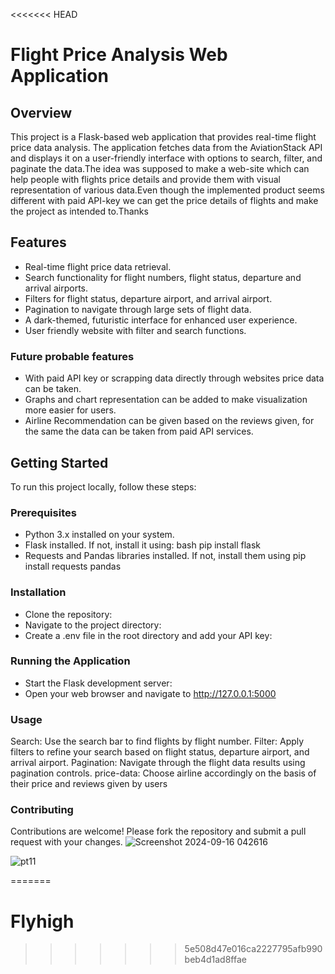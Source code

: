 <<<<<<< HEAD
# Flight Price Analysis Web Application

## Overview

This project is a Flask-based web application that provides real-time flight price data analysis. The application fetches data from the AviationStack API and displays it on a user-friendly interface with options to search, filter, and paginate the data.The idea was supposed to make a web-site which can help people with flights price details and provide them with visual representation of various data.Even though the implemented product seems different with paid API-key we can get the price details of flights and make the project as intended to.Thanks

## Features

- Real-time flight price data retrieval.
- Search functionality for flight numbers, flight status, departure and arrival airports.
- Filters for flight status, departure airport, and arrival airport.
- Pagination to navigate through large sets of flight data.
- A dark-themed, futuristic interface for enhanced user experience.
- User friendly website with filter and search functions.

### Future probable features

- With paid API key or scrapping data directly through websites price data can be taken.
- Graphs and chart representation can be added to make visualization more easier for users.
- Airline Recommendation can be given based on the reviews given, for the same the data can be taken from paid API services.

## Getting Started

To run this project locally, follow these steps:

### Prerequisites

- Python 3.x installed on your system.
- Flask installed. If not, install it using:
  bash
  pip install flask
- Requests and Pandas libraries installed. If not, install them using
  pip install requests pandas

### Installation

- Clone the repository:
- Navigate to the project directory:
- Create a .env file in the root directory and add your API key:

### Running the Application

- Start the Flask development server:
- Open your web browser and navigate to <http://127.0.0.1:5000>

### Usage

Search: Use the search bar to find flights by flight number.
Filter: Apply filters to refine your search based on flight status, departure airport, and arrival airport.
Pagination: Navigate through the flight data results using pagination controls.
price-data: Choose airline accordingly on the basis of their price and reviews given by users

### Contributing

Contributions are welcome! Please fork the repository and submit a pull request with your changes.
![Screenshot 2024-09-16 042616](https://github.com/user-attachments/assets/6db1c070-7f0f-4887-b386-cf8f4f4047a4)

![pt11](https://github.com/user-attachments/assets/0373e124-fa0d-4484-bcf3-d669ceb85d6c)

=======
# Flyhigh
>>>>>>> 5e508d47e016ca2227795afb990beb4d1ad8ffae
